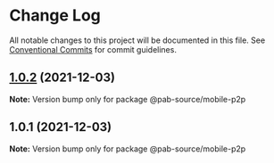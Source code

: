 # Change Log

All notable changes to this project will be documented in this file.
See [Conventional Commits](https://conventionalcommits.org) for commit guidelines.

## [1.0.2](https://github.com/Pab-Source/react-native-pwc-demo/compare/@pab-source/mobile-p2p@1.0.1...@pab-source/mobile-p2p@1.0.2) (2021-12-03)

**Note:** Version bump only for package @pab-source/mobile-p2p





## 1.0.1 (2021-12-03)

**Note:** Version bump only for package @pab-source/mobile-p2p
